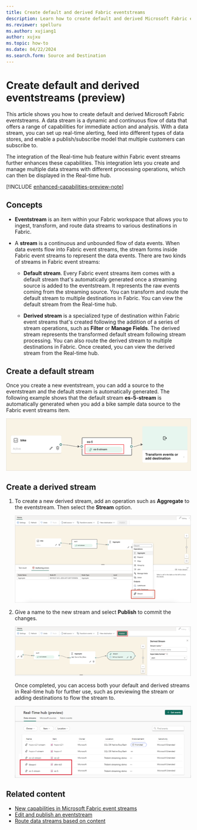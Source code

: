 ```yaml
---
title: Create default and derived Fabric eventstreams
description: Learn how to create default and derived Microsoft Fabric eventstreams.
ms.reviewer: spelluru
ms.author: xujiang1
author: xujxu
ms.topic: how-to
ms.date: 04/22/2024
ms.search.form: Source and Destination
---
```


# Create default and derived eventstreams (preview)

This article shows you how to create default and derived Microsoft Fabric eventstreams. A data stream is a dynamic and continuous flow of data that offers a range of capabilities for immediate action and analysis. With a data stream, you can set up real-time alerting, feed into different types of data stores, and enable a publish/subscribe model that multiple customers can subscribe to.

The integration of the Real-time hub feature within Fabric event streams further enhances these capabilities. This integration lets you create and manage multiple data streams with different processing operations, which can then be displayed in the Real-time hub.

[!INCLUDE [enhanced-capabilities-preview-note](../includes/enhanced-capabilities-preview-note.md)]

## Concepts

- **Eventstream** is an item within your Fabric workspace that allows you to ingest, transform, and route data streams to various destinations in Fabric.

- A **stream** is a continuous and unbounded flow of data events. When data events flow into Fabric event streams, the stream forms inside Fabric event streams to represent the data events. There are two kinds of streams in Fabric event streams:

  - **Default stream**. Every Fabric event streams item comes with a default stream that's automatically generated once a streaming source is added to the eventstream. It represents the raw events coming from the streaming source. You can transform and route the default stream to multiple destinations in Fabric. You can view the default stream from the Real-time hub.

  - **Derived stream** is a specialized type of destination within Fabric event streams that's created following the addition of a series of stream operations, such as **Filter** or **Manage Fields**. The derived stream represents the transformed default stream following stream processing. You can also route the derived stream to multiple destinations in Fabric. Once created, you can view the derived stream from the Real-time hub.

## Create a default stream

Once you create a new eventstream, you can add a source to the eventstream and the default stream is automatically generated. The following example shows that the default stream **es-5-stream** is automatically generated when you add a bike sample data source to the Fabric event streams item.

![A screenshot of an automatically generated default stream.](media/create-default-derived-streams/default-stream.png)

## Create a derived stream

1. To create a new derived stream, add an operation such as **Aggregate** to the eventstream. Then select the **Stream** option.

   ![A screenshot of creating a derived stream.](media/create-default-derived-streams/derived-stream.png)

1. Give a name to the new stream and select **Publish** to commit the changes.

   ![A screenshot of publishing a derived stream.](media/create-default-derived-streams/publish-stream.png)

   Once completed, you can access both your default and derived streams in Real-time hub for further use, such as previewing the stream or adding destinations to flow the stream to.

   ![A screenshot of accessing a derived stream in Real-time hub.](media/create-default-derived-streams/access-stream.png)

## Related content

- [New capabilities in Microsoft Fabric event streams](new-capabilities.md)
- [Edit and publish an eventstream](edit-publish.md)
- [Route data streams based on content](route-events-based-on-content.md)
